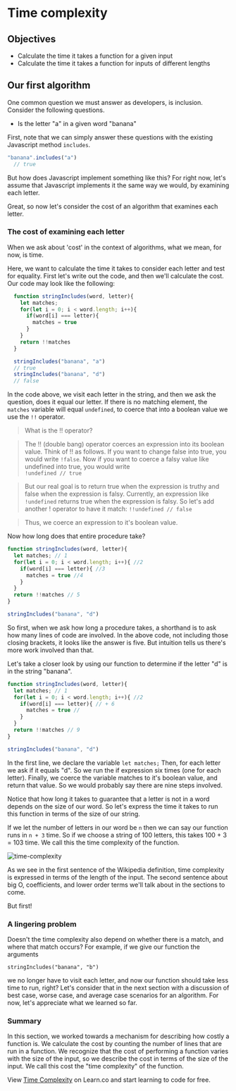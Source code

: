 # Time complexity

## Objectives
+ Calculate the  time it takes a function for a given input
+ Calculate the time it takes a function for inputs of different lengths

## Our first algorithm

One common question we must answer as developers, is inclusion.  Consider the following questions.

* Is the letter "a" in a given word "banana"

First, note that we can simply answer these questions with the existing Javascript method `includes`.

```javascript
"banana".includes("a")
  // true  
```

But how does Javascript implement something like this?  For right now, let's assume that Javascript implements it the same way we would, by examining each letter.  

Great, so now let's consider the cost of an algorithm that examines each letter.


### The cost of examining each letter

When we ask about 'cost' in the context of algorithms, what we mean, for now, is time.  

Here, we want to calculate the time it takes to consider each letter and test for equality.  First let's write out the code, and then we'll calculate the cost.  Our code may look like the following:

```javascript
  function stringIncludes(word, letter){
    let matches;
    for(let i = 0; i < word.length; i++){
      if(word[i] === letter){
        matches = true
      }
    }
    return !!matches
  }

  stringIncludes("banana", "a")
  // true
  stringIncludes("banana", "d")
  // false
```

In the code above, we visit each letter in the string, and then we ask the question, does it equal our letter.  If there is no matching element, the `matches` variable will equal `undefined`, to coerce that into a boolean value we use the `!!` operator.  

  > What is the !! operator?

> The !! (double bang) operator coerces an expression into its boolean value. Think of !! as follows.  If you want to change false into true, you would write `!false`.  Now if you want to coerce a falsy value like undefined into true, you would write  
`
!undefined
// true
`

> But our real goal is to return true when the expression is truthy and false when the expression is falsy.  Currently, an expression like `!undefined` returns true when the expression is falsy.  So let's add another ! operator to have it match:
`
!!undefined
// false
`

> Thus, we coerce an expression to it's boolean value.

Now how long does that entire procedure take?

```javascript
function stringIncludes(word, letter){
  let matches; // 1
  for(let i = 0; i < word.length; i++){ //2
    if(word[i] === letter){ //3
      matches = true //4
    }
  }
  return !!matches // 5
}

stringIncludes("banana", "d")
```

So first, when we ask how long a procedure takes, a shorthand is to ask how many lines of code are involved.  In the above code, not including those closing brackets, it looks like the answer is five.  But intuition tells us there's more work involved than that.

Let's take a closer look by using our function to determine if the letter "d" is in the string "banana".  

```javascript
function stringIncludes(word, letter){
  let matches; // 1
  for(let i = 0; i < word.length; i++){ //2
    if(word[i] === letter){ // + 6
      matches = true //
    }
  }
  return !!matches // 9
}

stringIncludes("banana", "d")
```

In the first line, we declare the variable `let matches;` Then, for each letter we ask if it equals "d".  So we run the if expression six times (one for each letter).  Finally, we coerce the variable matches to it's boolean value, and return that value.  So we would probably say there are nine steps involved.

Notice that how long it takes to guarantee that a letter is not in a word depends on the size of our word.  So let's express the time it takes to run this function in terms of the size of our string.  

If we let the number of letters in our word be `n` then we can say our function runs in `n + 3` time.  So if we choose a string of 100 letters, this takes 100 + 3 = 103 time.  We call this the time complexity of the function.

![time-complexity](https://s3-us-west-2.amazonaws.com/curriculum-content/web-development/algorithms/time-complexity.png)

As we see in the first sentence of the Wikipedia definition, time complexity is expressed in terms of the length of the input.  The second sentence about big O, coefficients, and lower order terms we'll talk about in the sections to come.

But first!

### A lingering problem

Doesn't the time complexity also depend on whether there is a match, and where that match occurs?  For example, if we give our function the arguments

`stringIncludes("banana", "b")`

we no longer have to visit each letter, and now our function should take less time to run, right?  Let's consider that in the next section with a discussion of best case, worse case, and average case scenarios for an algorithm.  For now, let's appreciate what we learned so far.

### Summary

In this section, we worked towards a mechanism for describing how costly a function is.  We calculate the cost by counting the number of lines that are run in a function.  We recognize that the cost of performing a function varies with the size of the input, so we describe the cost in terms of the size of the input.  We call this cost the "time complexity" of the function.

<p class='util--hide'>View <a href='https://learn.co/lessons/time-complexity'>Time Complexity</a> on Learn.co and start learning to code for free.</p>
